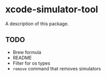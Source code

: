 # xcode-simulator-tool

A description of this package.

## TODO

* Brew formula
* README
* Filter for os types
* `remove` command that removes simulators
